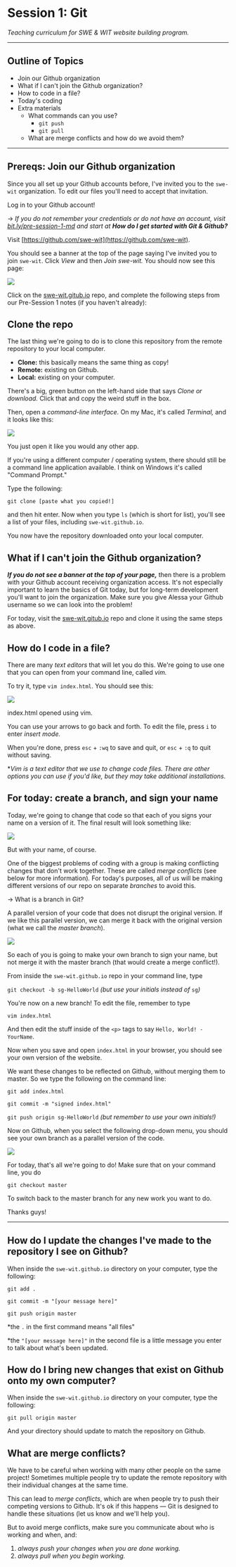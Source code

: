 # Session 1: Git

*Teaching curriculum for SWE & WIT website building program.* <br>

---

## Outline of Topics

- Join our Github organization
- What if I can't join the Github organization?
- How to code in a file?
- Today's coding
- Extra materials
    - What commands can you use?
        - `git push`
        - `git pull`
    - What are merge conflicts and how do we avoid them?

---

## Prereqs: Join our Github organization

Since you all set up your Github accounts before, I've invited you to the `swe-wit` organization. To edit our files you'll need to accept that invitation. 

Log in to your Github account!

→ *If you do not remember your credentials or do not have an account, visit [bit.ly/pre-session-1-md](http://bit.ly/pre-session-1-md) and start at **How do I get started with Git & Github?***

Visit [https://github.com/swe-wit](https://github.com/swe-wit).

You should see a banner at the top of the page saying I've invited you to join `swe-wit`. Click *View* and then *Join swe-wit.* You should now see this page:

![](swe-wit-2.png)

Click on the [swe-wit.gitub.io](https://github.com/swe-wit/swe-wit.github.io) repo, and complete the following steps from our Pre-Session 1 notes (if you haven't already):

## Clone the repo

The last thing we're going to do is to clone this repository from the remote repository to your local computer. 

- **Clone:** this basically means the same thing as copy!
- **Remote:** existing on Github.
- **Local:** existing on your computer.

There's a big, green button on the left-hand side that says *Clone or download.* Click that and copy the weird stuff in the box. 

Then, open a *command-line interface.* On my Mac, it's called *Terminal,* and it looks like this:

![](terminal.png)

You just open it like you would any other app.

If you're using a different computer / operating system, there should still be a command line application available. I think on Windows it's called "Command Prompt."

Type the following:

`git clone [paste what you copied!]`

and then hit enter. Now when you type `ls` (which is short for list), you'll see a list of your files, including `swe-wit.github.io`.

You now have the repository downloaded onto your local computer.

## What if I can't join the Github organization?

***If you do not see a banner at the top of your page,*** then there is a problem with your Github account receiving organization access. It's not especially important to learn the basics of Git today, but for long-term development you'll want to join the organization. Make sure you give Alessa your Github username so we can look into the problem!

For today, visit the [swe-wit.gitub.io](https://github.com/swe-wit/swe-wit.github.io) repo and clone it using the same steps as above. 

## How do I code in a file?

There are many *text editors* that will let you do this. We're going to use one that you can open from your command line, called *vim.* 

To try it, type `vim index.html`. You should see this:

![](vim.png)

index.html opened using vim. 

You can use your arrows to go back and forth. To edit the file, press `i` to enter *insert mode.* 

When you're done, press `esc` + `:wq` to save and quit, or `esc` + `:q` to quit without saving.

**Vim is a text editor that we use to change code files. There are other options you can use if you'd like, but they may take additional installations.*

## For today: create a branch, and sign your name

Today, we're going to change that code so that each of you signs your name on a version of it. The final result will look something like:

![](website.png)

But with your name, of course.

One of the biggest problems of coding with a group is making conflicting changes that don't work together. These are called *merge conflicts* (see below for more information)*.* For today's purposes, all of us will be making different versions of our repo on separate *branches* to avoid this. 

→ What is a branch in Git?

A parallel version of your code that does not disrupt the original version. If we like this parallel version, we can merge it back with the original version (what we call the *master branch*).

![](branches.png)

So each of you is going to make your own branch to sign your name, but not merge it with the master branch (that would create a merge conflict!). 

From inside the `swe-wit.github.io` repo in your command line, type 

`git checkout -b sg-HelloWorld` *(but use your initials instead of* `sg`*)*

You're now on a new branch! To edit the file, remember to type 

`vim index.html`

And then edit the stuff inside of the `<p>` tags to say `Hello, World! - YourName`.

Now when you save and open `index.html` in your browser, you should see your own version of the website. 

We want these changes to be reflected on Github, without merging them to master. So we type the following on the command line:

`git add index.html`

`git commit -m "signed index.html"`

`git push origin sg-HelloWorld` *(but remember to use your own initials!)*

Now on Github, when you select the following drop-down menu, you should see your own branch as a parallel version of the code. 

![](repo-branches.png)

For today, that's all we're going to do! Make sure that on your command line, you do

`git checkout master`

To switch back to the master branch for any new work you want to do. 

Thanks guys!

---

## How do I update the changes I've made to the repository I see on Github?

When inside the `swe-wit.github.io` directory on your computer, type the following:

`git add .`

`git commit -m "[your message here]"`

`git push origin master`

*the `.` in the first command means "all files"

*the `"[your message here]"` in the second file is a little message you enter to talk about what's been updated.

## How do I bring new changes that exist on Github onto my own computer?

When inside the `swe-wit.github.io` directory on your computer, type the following:

`git pull origin master`

And your directory should update to match the repository on Github.

## What are merge conflicts?

We have to be careful when working with many other people on the same project! Sometimes multiple people try to update the remote repository with their individual changes at the same time. 

This can lead to *merge conflicts*, which are when people try to push their competing versions to Github. It's ok if this happens — Git is designed to handle these situations (let us know and we'll help you). 

But to avoid merge conflicts, make sure you communicate about who is working and when, and:

1. *always push your changes when you are done working.*
2. *always pull when you begin working.*
